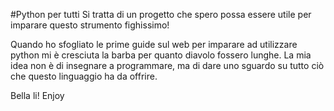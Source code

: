 #Python per tutti 
Si tratta di un progetto che spero possa essere utile per imparare questo strumento fighissimo! 


Quando ho sfogliato le prime guide sul web per imparare ad utilizzare python mi è cresciuta la barba per quanto diavolo fossero lunghe. La mia idea non è di insegnare a programmare, ma di dare uno sguardo su tutto ciò che questo linguaggio ha da offrire. 

Bella li! 
Enjoy
